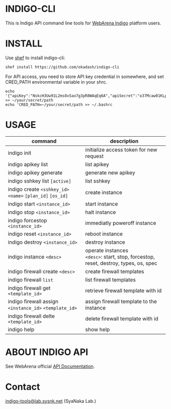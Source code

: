 # INDIGO-CLI

This is Indigo API command line tools for [WebArena Indigo](https://web.arena.ne.jp/indigo/) platform users.

# INSTALL

Use [shef](https://github.com/okadash/shef) to install indigo-cli:

``` 
shef install https://github.com/okadash/indigo-cli
```

For API access, you need to store API key credential in somewhere, and set CRED_PATH environmental variable in your shrc.

```
echo '{"apiKey":"NskcH3Uw91L2ms8vSao7g3pR8WAqEq6A","apiSecret":"o37Mcaw01KLpkOgT"}' >> ~/your/secret/path
echo 'CRED_PATH=~/your/secret/path >> ~/.bashrc
```

# USAGE

| command | description |
| --- | --- |
|indigo init | initialize access token for new request |
|indigo apikey list | list apikey |
|indigo apikey generate | generate new apikey |
|indigo sshkey list `[active]` | list sshkey |
|indigo create `<sshkey_id>` `<name>` `[plan_id]` `[os_id]` | create instance |
|indigo start `<instance_id>` | start instance |
|indigo stop `<instance_id>` | halt instance |
|indigo forcestop `<instance_id>` | immediatly poweroff instance |
|indigo reset `<instance_id>` | reboot instance |
|indigo destroy `<instance_id>` | destroy instance |
|indigo instance `<desc>` | operate instances <br>`<desc>`: start, stop, forcestop, reset, destroy, types, os, spec |
|indigo firewall create `<desc>` | create firewall templates |
|indigo firewall `list` | list firewall templates |
|indigo firewall get `<template_id>` | retrieve firewall template with id |
|indigo firewall assign `<instance_id>` `<template_id>` | assign firewall template to the instance |
|indigo firewall delte `<template_id>` | delete firewall template with id |
|indigo help | show help

# ABOUT INDIGO API

See WebArena official [API Documentation](https://indigo.arena.ne.jp/userapi/).

# Contact

indigo-tools@lab.sysnk.net (SyaNaka Lab.)
